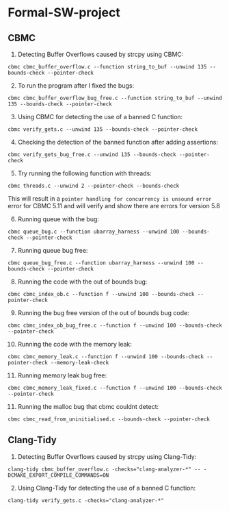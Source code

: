# Formal-SW-project

## CBMC

1. Detecting Buffer Overflows caused by strcpy using CBMC:

```
cbmc cbmc_buffer_overflow.c --function string_to_buf --unwind 135 --bounds-check --pointer-check
```

2. To run the program after I fixed the bugs:
```
cbmc cbmc_buffer_overflow_bug_free.c --function string_to_buf --unwind 135 --bounds-check --pointer-check
```

3. Using CBMC for detecting the use of a banned C function:
```
cbmc verify_gets.c --unwind 135 --bounds-check --pointer-check
```

4. Checking the detection of the banned function after adding assertions:
```
cbmc verify_gets_bug_free.c --unwind 135 --bounds-check --pointer-check
```

5. Try running the following function with threads:
```
cbmc threads.c --unwind 2 --pointer-check --bounds-check
```

This will result in a `pointer handling for concurrency is unsound error` error for CBMC 5.11 and will verify and show there are errors for version 5.8

6. Running queue with the bug:
```
cbmc queue_bug.c --function ubarray_harness --unwind 100 --bounds-check --pointer-check 
```

7. Running queue bug free:
```
cbmc queue_bug_free.c --function ubarray_harness --unwind 100 --bounds-check --pointer-check 
```

8. Running the code with the out of bounds bug:
```
cbmc cbmc_index_ob.c --function f --unwind 100 --bounds-check --pointer-check 
```

9. Running the bug free version of the out of bounds bug code:
```
cbmc cbmc_index_ob_bug_free.c --function f --unwind 100 --bounds-check --pointer-check 
```

10. Running the code with the memory leak:
```
cbmc cbmc_memory_leak.c --function f --unwind 100 --bounds-check --pointer-check --memory-leak-check 
```

11. Running memory leak bug free:
```
cbmc cbmc_memory_leak_fixed.c --function f --unwind 100 --bounds-check --pointer-check 
```

11. Running the malloc bug that cbmc couldnt detect:
```
cbmc cbmc_read_from_uninitialised.c --bounds-check --pointer-check 
```

## Clang-Tidy

1. Detecting Buffer Overflows caused by strcpy using Clang-Tidy:

```
clang-tidy cbmc_buffer_overflow.c -checks="clang-analyzer-*" -- -DCMAKE_EXPORT_COMPILE_COMMANDS=ON
```

2. Using Clang-Tidy for detecting the use of a banned C function:
```
clang-tidy verify_gets.c -checks="clang-analyzer-*" 
```

